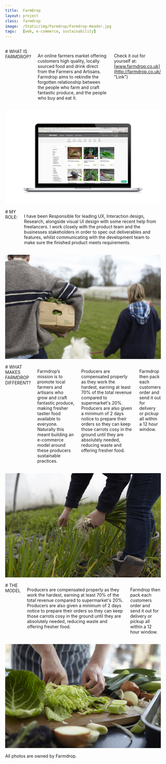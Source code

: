 ```yaml
---
title:  FarmDrop
layout: project
class:  farmdrop
image:  /Static/img/Farmdrop/Farmdrop-Header.jpg
tags:   [web, e-commerce, sustainability]
---
```


<div class="row">
  <div class="two columns">&nbsp;</div>
  <div class="eight columns" markdown="1">
# WHAT IS FARMDROP?

An online farmers market offering customers high quality, locally sourced food and drink direct from the Farmers and Artisans. Farmdrop aims to rekindle the forgotten relationship between the people who farm and craft fantastic produce, and the people who buy and eat it.

Check it out for yourself at: [www.farmdrop.co.uk](http://farmdrop.co.uk/ "Link")
  </div>
  <div class="two columns">&nbsp;</div>
</div>


<div class="row">
  <div class="twelve columns">
    <img src="/Static/img/Farmdrop/FarmdropWebBrowser.jpg">
  </div>
</div>


<div class="row">
<div class="two columns">&nbsp;</div>
  <div class="eight columns" markdown="1">
# MY ROLE:

I have been Responsible for leading UX, Interaction design, Research, alongside visual UI design with some recent help from freelancers. I work closely with the product team and the businesses stakeholders in order to spec out deliverables and features, whilst communicating with the development team to make sure the finished product meets requirements. 
  </div>
    <div class="two columns">&nbsp;</div>
</div>


<div class="row">
  <div class="twelve columns">
    <img src="/Static/img/Farmdrop/producers.jpg">
  </div>
</div>


<div class="row">
  <div class="two columns">&nbsp;</div>
  <div class="eight columns" markdown="1">
# WHAT MAKES FARMDROP DIFFERENT?

Farmdrop’s mission is to promote local farmers and artisans who grow and craft fantastic produce, making fresher tastier food available to everyone. Naturally this meant building an e-commerce model around these producers sustainable practices.

Producers are compensated properly as they work the hardest, earning at least 70% of the total revenue compared to supermarket's 20%. Producers are also given a minimum of 2 days notice to prepare their orders so they can keep those carrots cosy in the ground until they are absolutely needed, reducing waste and offering fresher food.

Farmdrop then pack each customers order and send it out for delivery or pickup all within a 12 hour window.
  </div>
  <div class="two column">&nbsp;</div>
</div>


<div class="row">
  <div class="twelve columns">
    <img src="/Static/img/Farmdrop/Pick.jpg">
  </div>
</div>


<div class="row">
  <div class="two columns">&nbsp;</div>
  <div class="eight columns" markdown="1">
# THE MODEL

Producers are compensated properly as they work the hardest, earning at least 70% of the total revenue compared to supermarket's 20%. Producers are also given a minimum of 2 days notice to prepare their orders so they can keep those carrots cosy in the ground until they are absolutely needed, reducing waste and offering fresher food.

Farmdrop then pack each customers order and send it out for delivery or pickup all within a 12 hour window.
  </div>
  <div class="two column">&nbsp;</div>
</div>


<div class="row">
  <div class="twelve columns">
    <img src="/Static/img/Farmdrop/food.jpg">
  </div>
</div>


<div class="row">
  <div class="four columns">&nbsp;</div>
  <div class="four columns" markdown="1">
All photos are owned by Farmdrop.
  </div>
  <div class="four column">&nbsp;</div>
</div>
